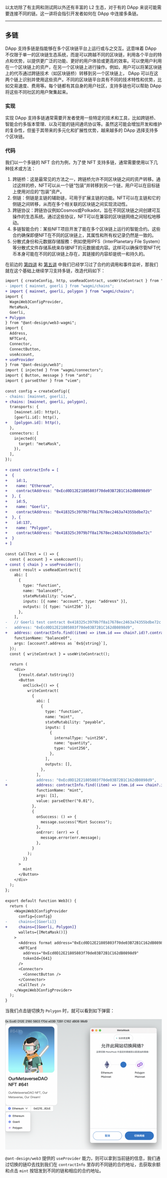 以太坊除了有主网和测试网以外还有丰富的 L2 生态，对于有的 DApp 来说可能需要连接不同的链。这一讲将会指引开发者如何在 DApp 中连接多条链。

---

## 多链

DApp 支持多链是指能够在多个区块链平台上运行或与之交互。这意味着 DApp 不仅限于单一的区块链生态系统，而是可以跨越不同的区块链，利用各个平台的特点和优势，以提供更广泛的功能、更好的用户体验或更高的效率。可以使用户利用在一个区块链上的资产，在另一个区块链上进行操作。例如，用户可以将某区块链上的代币通过跨链技术（如区块链桥）转移到另一个区块链上， DApp 可以在这两个链上识别并使用这些资产。不同的区块链平台具有不同的技术特性和优势，比如交易速度、费用等。每个链都有其自身的用户社区，支持多链也可以帮助 DApp 将这些不同社区的用户聚集起来。

### 实现

实现 DApp 支持多链通常需要开发者使用一些特定的技术和工具，比如跨链桥、智能合约多版本管理、以及可能的链间通讯协议等。虽然这可能会增加开发和维护的复杂性，但鉴于其带来的多元化和扩展性优势，越来越多的 DApp 选择支持多个区块链。

### 代码

我们以一个多链的 NFT 合约为例，为了使 NFT 支持多链，通常需要使用以下几种技术或方法：

1. 跨链桥：这是最常见的方法之一，跨链桥允许不同区块链之间的资产转移。通过这样的桥，NFT可以从一个链“包装”并转移到另一个链，用户可以在目标链上使用对应的“包装”资产。
2. 侧链：侧链是主链的辅助链，可用于扩展主链的功能。NFT可以在主链和它的侧链之间转移，从而在多个相关联的区块链之间实现流动性。
3. 跨链协议：跨链协议例如Cosmos或Polkadot，旨在不同区块链之间创建可互操作的生态系统。通过这些协议，NFT可以在兼容的区块链网络之间轻松地移动。
4. 多链智能合约：某些NFT项目开发了能在多个区块链上运行的智能合约。这些合约确保即便NFT在不同的区块链上，其属性和所有权记录仍然是一致的。
5. 分散式身份和元数据存储服務：例如使用IPFS（InterPlanetary File System）等分散式文件存储系统来存储NFT的元数据或内容。这样可以确保尽管NFT代币本身可能在不同的区块链上存在，其链接的内容却是统一和持久的。

在前边的 [第四讲](./04_CallContract/readme.md) 和 [第五讲](./05_Events/readme.md) 中我们已经学习过了合约的调用和事件监听，那我们就在这个基础上继续学习支持多链，改造代码如下：
``` diff
import { createConfig, http, useReadContract, useWriteContract } from "wagmi";
- import { mainnet, goerli } from "wagmi/chains";
+ import { mainnet, goerli, polygon } from "wagmi/chains";
import {
  WagmiWeb3ConfigProvider,
  MetaMask,
  Goerli,
+ Polygon
} from "@ant-design/web3-wagmi";
import {
  Address,
  NFTCard,
  Connector,
  ConnectButton,
  useAccount,
+ useProvider
} from "@ant-design/web3";
import { injected } from "wagmi/connectors";
import { Button, message } from "antd";
import { parseEther } from "viem";

const config = createConfig({
- chains: [mainnet, goerli],
+ chains: [mainnet, goerli, polygon],
  transports: {
    [mainnet.id]: http(),
    [goerli.id]: http(),
+   [polygon.id]: http(),
  },
  connectors: [
    injected({
      target: "metaMask",
    }),
  ],
});

+ const contractInfo = [
+  {
+    id:1,
+    name: "Ethereum",
+    contractAddress: "0xEcd0D12E21805803f70de03B72B1C162dB0898d9"
+  }, {
+    id:5,
+    name: "Goerli",
+    contractAddress: "0x418325c3979b7f8a17678ec2463a74355bdbe72c"
+  }, {
+    id:137,
+    name: "Polygon",
+    contractAddress: "0x418325c3979b7f8a17678ec2463a74355bdbe72c"
+  }
+ ]

const CallTest = () => {
  const { account } = useAccount();
+ const { chain } = useProvider();
  const result = useReadContract({
    abi: [
      {
        type: "function",
        name: "balanceOf",
        stateMutability: "view",
        inputs: [{ name: "account", type: "address" }],
        outputs: [{ type: "uint256" }],
      },
    ],
-   // Goerli test contract 0x418325c3979b7f8a17678ec2463a74355bdbe72c
-   address: "0xEcd0D12E21805803f70de03B72B1C162dB0898d9",
+   address: contractInfo.find((item) => item.id === chain?.id)?.contractAddress as `0x${string}`,
    functionName: "balanceOf",
    args: [account?.address as `0x${string}`],
  });
  const { writeContract } = useWriteContract();

  return (
    <div>
      {result.data?.toString()}
      <Button
        onClick={() => {
          writeContract(
            {
              abi: [
                {
                  type: "function",
                  name: "mint",
                  stateMutability: "payable",
                  inputs: [
                    {
                      internalType: "uint256",
                      name: "quantity",
                      type: "uint256",
                    },
                  ],
                  outputs: [],
                },
              ],
-             address: "0xEcd0D12E21805803f70de03B72B1C162dB0898d9",
+             address: contractInfo.find((item) => item.id === chain?.id)?.contractAddress as `0x${string}`,
              functionName: "mint",
              args: [1],
              value: parseEther("0.01"),
            },
            {
              onSuccess: () => {
                message.success("Mint Success");
              },
              onError: (err) => {
                message.error(err.message);
              },
            }
          );
        }}
      >
        mint
      </Button>
    </div>
  );
};

export default function Web3() {
  return (
    <WagmiWeb3ConfigProvider
      config={config}
-     chains={[Goerli]}
+     chains={[Goerli, Polygon]}
      wallets={[MetaMask()]}
    >
      <Address format address="0xEcd0D12E21805803f70de03B72B1C162dB0898d9" />
      <NFTCard
        address="0xEcd0D12E21805803f70de03B72B1C162dB0898d9"
        tokenId={641}
      />
      <Connector>
        <ConnectButton />
      </Connector>
      <CallTest />
    </WagmiWeb3ConfigProvider>
  );
}
```
当我们点击链切换为 `Polygon` 时，就可以看到如下弹窗：

![切换链](./img/image.png)

`@ant-design/web3` 提供的 `useProvider` 能力，则可以拿到当前链的信息，我们通过切换的链ID去找到我们在 `contractInfo` 里存的不同链的合约地址，去获取余额和点击 `mint` 按钮发到不同的链和相应的合约地址。

